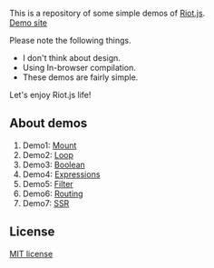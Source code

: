 This is a repository of some simple demos of [Riot.js](http://riotjs.com/).  
[Demo site](https://k-kuwahara.github.io/riot-demos/)

Please note the following things.

- I don't think about design.
- Using In-browser compilation.
- These demos are fairly simple.

Let's enjoy Riot.js life!


## About demos
1. Demo1: [Mount](https://github.com/k-kuwahara/riot-demos/blob/master/mount/index.html)
2. Demo2: [Loop](https://github.com/k-kuwahara/riot-demos/blob/master/loop/index.html)
3. Demo3: [Boolean](https://github.com/k-kuwahara/riot-demos/blob/master/boolean/index.html)
4. Demo4: [Expressions](https://github.com/k-kuwahara/riot-demos/blob/master/expressions/index.html)
5. Demo5: [Filter](https://github.com/k-kuwahara/riot-demos/blob/master/filter/index.html)
6. Demo6: [Routing](https://github.com/k-kuwahara/riot-demos/blob/master/routing/index.html)
7. Demo7: [SSR](https://github.com/k-kuwahara/riot-demos/blob/master/ssr/index.html)

## License
[MIT license](https://github.com/k-kuwahara/riot-demos/blob/master/LICENSE.md)
